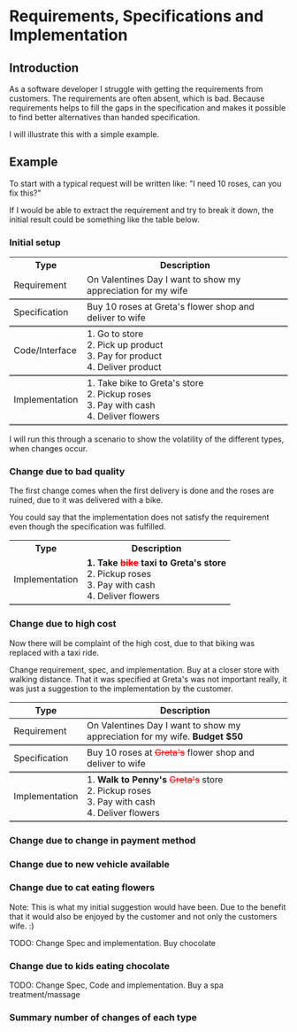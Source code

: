 <style>
    td {
        border-bottom-style: solid;
        border-color:grey;
    }
    .strike {
        text-decoration: line-through; color:red;
    }
    
</style>

# Requirements, Specifications and Implementation

## Introduction
As a software developer I struggle with getting the requirements from customers. The requirements are often absent, which is bad. Because requirements helps to fill the gaps in the specification and makes it possible to find better alternatives than handed specification.

I will illustrate this with a simple example. 

## Example

To start with a typical request will be written like: "I need 10 roses, can you fix this?" 

If I would be able to extract the requirement and try to break it down, the initial result could be something like the table below. 


### Initial setup 
<table>
    <th>Type</th><th>Description</th>
    <tr>
        <td>Requirement</td><td> On Valentines Day I want to show my appreciation for my wife</td>
    </tr>
    <tr>
        <td>Specification</td><td>Buy 10 roses at Greta's flower shop and deliver to wife</td>
    </tr>
    <tr>
        <td>Code/Interface</td><td>1. Go to store<br />2. Pick up product<br />3. Pay for product<br />4. Deliver product</td>
    </tr>
    <tr>
        <td>Implementation</td><td>1. Take bike to Greta's store<br />2. Pickup roses<br />3. Pay with cash<br />4. Deliver flowers</td>
    </tr>
</table>



I will run this through a scenario to show the volatility of the different types, when changes occur.

### Change due to bad quality

The first change comes when the first delivery is done and the roses are ruined, due to it was delivered with a bike.

You could say that the implementation does not satisfy the requirement even though the specification was fulfilled.
<table>
<th>Type</th><th>Description</th>
<tr><td>Implementation</td><td><strong>1. Take <span class ='strike'>bike</span> taxi to Greta's store</strong><br />2. Pickup roses<br />3. Pay with cash<br />4. Deliver flowers</td></tr>
</table>


### Change due to high cost

Now there will be complaint of the high cost, due to that biking was replaced with a taxi ride.

Change requirement, spec, and implementation. Buy at a closer store with walking distance.
That it was specified at Greta's was not important really, it was just a suggestion to the implementation by the customer.

|Type   | Description                                                  |
|---|---|
|Requirement | On Valentines Day I want to show my appreciation for my wife. <span class='new'>**Budget $50**</span> |
|Specification   |  Buy 10 roses at <span class='strike'>Greta's</span> flower shop and deliver to wife  |
|Implementation | 1. **Walk to Penny's** <span class='strike'>Greta's</span> store<br />2. Pickup roses<br />3. Pay with cash<br />4. Deliver flowers |


### Change due to change in payment method



### Change due to new vehicle available





### Change due to cat eating flowers

Note: This is what my initial suggestion would have been. Due to the benefit that it would also be enjoyed by the customer and not only the customers wife. :)

TODO: Change Spec and implementation. Buy chocolate

### Change due to kids eating chocolate



TODO: Change Spec, Code and implementation. Buy a spa treatment/massage

### Summary number of changes of each type


